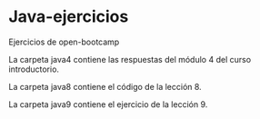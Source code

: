 # Java-ejercicios
Ejercicios de open-bootcamp

La carpeta java4 contiene las respuestas del módulo 4 del curso introductorio.

La carpeta java8 contiene el código de la lección 8.

La carpeta java9 contiene el ejercicio de la lección 9.


